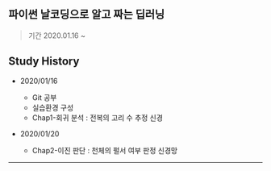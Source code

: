 ## 파이썬 날코딩으로 알고 짜는 딥러닝

> 기간 2020.01.16 ~

## Study History
* 2020/01/16
    * Git 공부
    * 실습환경 구성
    * Chap1-회귀 분석 : 전복의 고리 수 추정 신경
    
* 2020/01/20
    * Chap2-이진 판단 : 천체의 펄서 여부 판정 신경망

<hr/>


<br>
